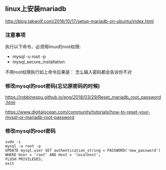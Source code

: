 
## linux上安装mariadb

http://blog.takwolf.com/2016/10/17/setup-mariadb-on-ubuntu/index.html

### 注意事项

执行以下命令，必须用linux的root权限:
* mysql -u root -p
* mysql_secure_installation

不用root权限执行如上命令后果是： 怎么输入密码都会告诉你不对

### 修改mysql的root密码(忘记原密码的时候)

https://robbinespu.github.io/eng/2018/03/29/Reset_mariadb_root_password.html

https://www.digitalocean.com/community/tutorials/how-to-reset-your-mysql-or-mariadb-root-password

### 修改mysql的root密码
``` 
sudo -i
mysql -u root -p
UPDATE mysql.user SET authentication_string = PASSWORD('new_password') WHERE User = 'root' AND Host = 'localhost';
FLUSH PRIVILEGES;
exit
```
